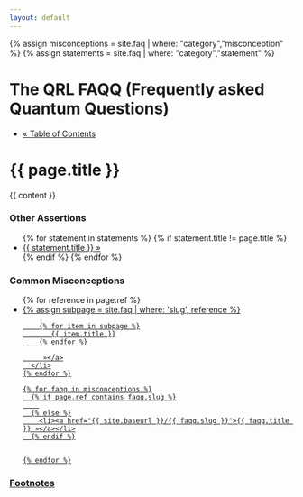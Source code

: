 ```yaml
---
layout: default
---
```


{% assign misconceptions = site.faq | where: "category","misconception" %}
{% assign statements = site.faq | where: "category","statement" %}

<h1>
  The QRL FAQQ
  <span>(Frequently asked Quantum Questions)</span>
</h1>

<div class="section">
  <ul class="buttons head">
    <li><a href="{{ site.baseurl }}/">« Table of Contents</a></li>
  </ul>

  <h1 class="statement">{{ page.title }}</h1>

  <div class="content">
    {{ content }}
  </div>

  <h3>Other Assertions</h3>
  <ul class="buttons two">
    {% for statement in statements %}
      {% if statement.title != page.title %}
        <li><a href="{{ site.baseurl }}/{{ statement.slug }}">{{ statement.title }} »</a></li>
      {% endif %}
    {% endfor %}
  </ul>

  <h3>Common Misconceptions</h3>
  <ul class="buttons two">
    {% for reference in page.ref %}
      <li class="curated"><a href="{{ site.baseurl }}/{{ reference }}">
        {% assign subpage = site.faq | where: 'slug', reference %}

        {% for item in subpage %}
           {{ item.title }}
        {% endfor %}

         »</a>
      </li>
    {% endfor %}

    {% for faqq in misconceptions %}
      {% if page.ref contains faqq.slug %}
        
      {% else %}
        <li><a href="{{ site.baseurl }}/{{ faqq.slug }}">{{ faqq.title }} »</a></li>
      {% endif %}


    {% endfor %}
  </ul>

  <div class="footer">
    <h3>Footnotes</h3>
  </div>


</div>
<script type="text/javascript">
// Parent
// var ul = document.querySelector('.buttons.two ');
// var ulchosen = document.querySelectorAll('.buttons.two .curated');


// for (var i = ul.children.length; i >= 0; i--) {
//     ul.appendChild(ul.children[Math.random() * i | 0]);
// }
// for (var i = 0; i < ulchosen.length; i++) {
//   ul.prepend(ulchosen[i]);
// }

// Move footnotes to...
var footnotes = document.querySelector('.footnotes');
var newparent = document.querySelector('.footer');

newparent.appendChild(footnotes);
</script>